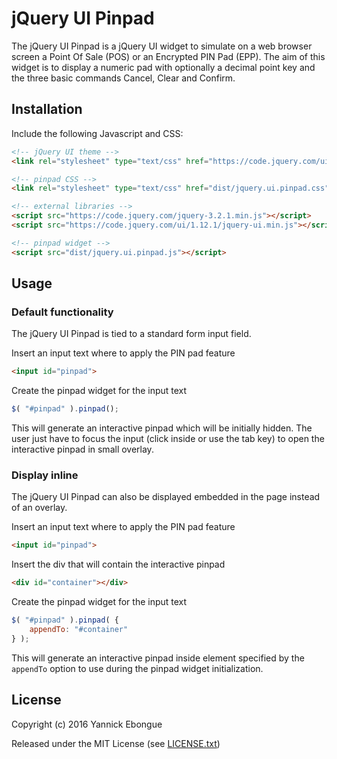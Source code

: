 # jQuery UI Pinpad

The jQuery UI Pinpad is a jQuery UI widget to simulate on a web browser screen a Point Of Sale (POS) or an Encrypted PIN Pad (EPP). The aim of this widget is to display a numeric pad with optionally a decimal point key and the three basic commands Cancel, Clear and Confirm.

## Installation

Include the following Javascript and CSS:

```html
<!-- jQuery UI theme -->
<link rel="stylesheet" type="text/css" href="https://code.jquery.com/ui/1.12.1/themes/base/jquery-ui.css">

<!-- pinpad CSS -->
<link rel="stylesheet" type="text/css" href="dist/jquery.ui.pinpad.css">

<!-- external libraries -->
<script src="https://code.jquery.com/jquery-3.2.1.min.js"></script>
<script src="https://code.jquery.com/ui/1.12.1/jquery-ui.min.js"></script>

<!-- pinpad widget -->
<script src="dist/jquery.ui.pinpad.js"></script>
```

## Usage

### Default functionality

The jQuery UI Pinpad is tied to a standard form input field.

Insert an input text where to apply the PIN pad feature

```html
<input id="pinpad">
```

Create the pinpad widget for the input text

```javascript
$( "#pinpad" ).pinpad();
```

This will generate an interactive pinpad which will be initially hidden. The user just have to focus the input (click inside or use the tab key) to open the interactive pinpad in small overlay.

### Display inline

The jQuery UI Pinpad can also be displayed embedded in the page instead of an overlay.

Insert an input text where to apply the PIN pad feature

```html
<input id="pinpad">
```

Insert the div that will contain the interactive pinpad

```html
<div id="container"></div>
```

Create the pinpad widget for the input text

```javascript
$( "#pinpad" ).pinpad( {
    appendTo: "#container"
} );
```

This will generate an interactive pinpad inside element specified by the `appendTo` option to use during the pinpad widget initialization.

## License

Copyright (c) 2016 Yannick Ebongue

Released under the MIT License (see [LICENSE.txt](LICENSE.txt))
